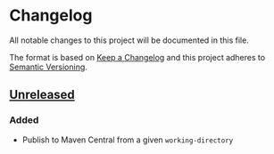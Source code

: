 # Changelog

All notable changes to this project will be documented in this file.

The format is based on [Keep a Changelog](https://keepachangelog.com/en/1.0.0/)
and this project adheres to [Semantic Versioning](https://semver.org/spec/v2.0.0.html).

## [Unreleased]

### Added
- Publish to Maven Central from a given `working-directory`

[Unreleased]: https://github.com/cucumber/action-publish-mvn/compare/bf3cb949b4edecc2b72d4476dcd984bc16ba4fbd...HEAD
